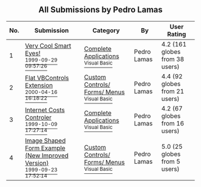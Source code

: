﻿<div align="center">

## All Submissions by Pedro Lamas

</div>

No.  | Submission | Category | By   | User Rating
---- | ---------- | -------- | ---- | -----------
1 | [Very Cool Smart Eyes\!<br /><sup>1999-09-29 09:57:26</sup>](https://github.com/Planet-Source-Code/pedro-lamas-very-cool-smart-eyes__1-3813) | [Complete Applications<br /><sup>Visual Basic</sup>](../ByCategory/complete-applications__1-27.md) | Pedro Lamas | 4.2 (161 globes from 38 users)
2 | [Flat VBControls Extension<br /><sup>2000-04-16 16:18:22</sup>](https://github.com/Planet-Source-Code/pedro-lamas-flat-vbcontrols-extension__1-7318) | [Custom Controls/ Forms/  Menus<br /><sup>Visual Basic</sup>](../ByCategory/custom-controls-forms-menus__1-4.md) | Pedro Lamas | 4.4 (92 globes from 21 users)
3 | [Internet Costs Controler<br /><sup>1999-10-09 17:27:14</sup>](https://github.com/Planet-Source-Code/pedro-lamas-internet-costs-controler__1-3944) | [Complete Applications<br /><sup>Visual Basic</sup>](../ByCategory/complete-applications__1-27.md) | Pedro Lamas | 4.2 (67 globes from 16 users)
4 | [Image Shaped Form Example \(New Improved Version\)<br /><sup>1999-09-23 17:52:14</sup>](https://github.com/Planet-Source-Code/pedro-lamas-image-shaped-form-example-new-improved-version__1-3664) | [Custom Controls/ Forms/  Menus<br /><sup>Visual Basic</sup>](../ByCategory/custom-controls-forms-menus__1-4.md) | Pedro Lamas | 5.0 (25 globes from 5 users)
